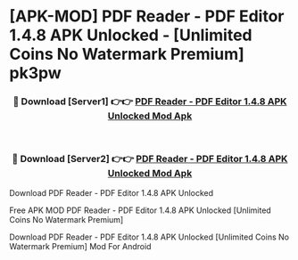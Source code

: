# [APK-MOD] PDF Reader - PDF Editor 1.4.8 APK Unlocked - [Unlimited Coins No Watermark Premium] pk3pw



<div align="center">
<h3>🔴 Download [Server1] 👉👉 <a href="https://momento.my/?title=PDF_Reader_-_PDF_Editor_1.4.8_APK_Unlocked">PDF Reader - PDF Editor 1.4.8 APK Unlocked Mod Apk</a></h3><br>

<h3>🔴 Download [Server2] 👉👉 <a href="https://momento.my/?title=PDF_Reader_-_PDF_Editor_1.4.8_APK_Unlocked">PDF Reader - PDF Editor 1.4.8 APK Unlocked Mod Apk</a></h3>
</div>



Download PDF Reader - PDF Editor 1.4.8 APK Unlocked 

Free APK MOD PDF Reader - PDF Editor 1.4.8 APK Unlocked [Unlimited Coins No Watermark Premium]

Download PDF Reader - PDF Editor 1.4.8 APK Unlocked [Unlimited Coins No Watermark Premium] Mod For Android
